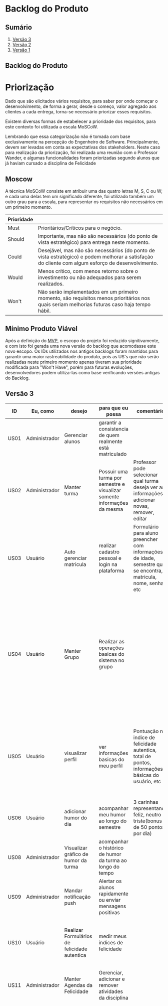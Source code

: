 # Backlog do Produto

## Sumário

1. [Versão 3](#_versão-3)
2. [Versão 2](#_versão-2)
2. [Versão 1](#_versão-1)

## Backlog do Produto
# Priorização

Dado que são elicitados vários requisitos, para saber por onde começar o desenvolvimento, de forma a gerar, desde o começo, valor agregado aos clientes a cada entrega, torna-se necessário priorizar esses requisitos.

Existem diversas formas de estabelecer a prioridade dos requisitos, para este contexto foi utilizada a escala MoSCoW.

Lembrando que essa categorização não é tomada com base exclusivamente na percepção do Engenheiro de Software. Principalmente, devem ser levadas em conta as expectativas dos stakeholders. Neste caso para realização da priorização, foi realizada uma reunião com o Professor Wander, e algumas funcionalidades foram priorizadas segundo alunos que já haviam cursado a disciplina de Felicidade

## Moscow

A técnica MoSCoW consiste em atribuir uma das quatro letras M, S, C ou W; e cada uma delas tem um significado diferente, foi utilizado também um outro grau para a escala, para representar os requisitos não necessários em um primeiro momento.

Prioridade | |
-- | --
Must | Prioritários/Críticos para o negócio.
Should | Importante, mas não são necessários (do ponto de vista estratégico) para entrega neste momento.
Could |  Desejável, mas não são necessários (do ponto de vista estratégico) e podem melhorar a satisfação do cliente com algum esforço de desenvolvimento.
Would | Menos crítico, com menos retorno sobre o investimento ou não adequados para serem realizados.
Won't | Não serão implementados em um primeiro momento, são requisitos menos prioritários nos quais seriam melhorias futuras caso haja tempo hábil.

## Mínimo Produto Viável
Após a definição do [MVP](https://fga-eps-mds.github.io/2019.2-Amika-Wiki/#/docs/projeto/mvp), o escopo do projeto foi reduzido signitivamente, e com isto foi gerada uma nova versão do backlog que acomodasse este novo escopo. Os IDs utilizados nos antigos backlogs foram mantidos para garantir uma maior rastreabilidade do produto, pois as US's que não serão realizadas neste primeiro momento apenas tiveram sua prioridade modificada para "Won't Have", porém para futuras evoluções, desenvolvedores podem utiliza-las como base verificando versões antigas do Backlog.



## Versão 3

|ID  |Eu, como     |desejo                                           |para que eu possa                                                       |comentário                                                                                                     |Tasks                                                                                                                                                                                                                                                                                                                                                                                                                                                                                                                                                                                                                                                                                                                                                                                                                                                                                                                                                                                                              |prioridade |
|----|-------------|-------------------------------------------------|------------------------------------------------------------------------|---------------------------------------------------------------------------------------------------------------|-------------------------------------------------------------------------------------------------------------------------------------------------------------------------------------------------------------------------------------------------------------------------------------------------------------------------------------------------------------------------------------------------------------------------------------------------------------------------------------------------------------------------------------------------------------------------------------------------------------------------------------------------------------------------------------------------------------------------------------------------------------------------------------------------------------------------------------------------------------------------------------------------------------------------------------------------------------------------------------------------------------------|-----------|
|US01|Administrador|Gerenciar alunos                                 |garantir a consistencia de quem realmente está matriculado              |                                                                                                               |• Cadastrar aluno especifico • Cadastrar lista de alunos via CSV • Remover aluno                                                                                                                                                                                                                                                                                                                                                                                                                                                                                                                                                                                                                                                                                                                                                                                                                                                                                                                                   |Must Have  |
|US02|Administrador|Manter turma                                     |Possuir uma turma por semestre e visualizar somente informações da mesma|Professor pode selecionar qual turma deseja ver as informações, adicionar novas, remover, editar               |                                                                                                                                                                                                                                                                                                                                                                                                                                                                                                                                                                                                                                                                                                                                                                                                                                                                                                                                                                                                                   |Must Have  |
|US03|Usuário      |Auto gerenciar matricula                         |realizar cadastro pessoal e login na plataforma                         |Formulário para aluno preencher com informações de idade, semestre que se encontra, matricula, nome, senha, etc|                                                                                                                                                                                                                                                                                                                                                                                                                                                                                                                                                                                                                                                                                                                                                                                                                                                                                                                                                                                                                   |Must Have  |
|US04|Usuário      |Manter Grupo                                     |Realizar as operações basicas do sistema no grupo                       |                                                                                                               |• Criar grupos aleatóriamente com alunos da turma • Selecionar quantidades de alunos por grupo • Remover e adicionar membros no grupo • Ver informações sobre o grupo(atividades, contato dos membros, barra de progresso • Editar nome do grupo                                                                                                                                                                                                                                                                                                                                                                                                                                                                                                                                                                                                                                                                                                                                                                   |Must Have  |
|US05|Usuário      |visualizar perfil                                |ver informações basicas do meu perfil                                   |Pontuação no indice de felicidade autentica, total de pontos, informações básicas do usuário, etc              |• Pontuação no indice de felicidade autentica • Informações básicas do usuário • Barra de progresso/Exp do usuário • Agenda de atividades • Gráfico de humor                                                                                                                                                                                                                                                                                                                                                                                                                                                                                                                                                                                                                                                                                                                                                                                                                                                       |Must Have  |
|US06|Usuário      |adicionar humor do dia                           |acompanhar meu humor ao longo do semestre                               |3 carinhas representando feliz, neutro e triste(bonus de 50 pontos por dia)                                    |Colocar histórico em lista do humor ao longo dos dias                                                                                                                                                                                                                                                                                                                                                                                                                                                                                                                                                                                                                                                                                                                                                                                                                                                                                                                                                              |Could Have |
|US08|Administrador|Visualizar gráfico de humor da turma             |acompanhar o histórico de humor da turma ao longo do tempo              |                                                                                                               |                                                                                                                                                                                                                                                                                                                                                                                                                                                                                                                                                                                                                                                                                                                                                                                                                                                                                                                                                                                                                   |Could Have |
|US09|Administrador|Mandar notificação push                          |Alertar os alunos rapidamente ou enviar mensagens positivas             |                                                                                                               |                                                                                                                                                                                                                                                                                                                                                                                                                                                                                                                                                                                                                                                                                                                                                                                                                                                                                                                                                                                                                   |Should Have|
|US10|Usuário      |Realizar Formulários de felicidade autentica     |medir meus indices de felicidade                                        |                                                                                                               |- Criar formulários - Dar nota a itens do formulário - Aluno responder formulário - Guardar nota do aluno                                                                                                                                                                                                                                                                                                                                                                                                                                                                                                                                                                                                                                                                                                                                                                                                                                                                                                          |Must Have  |
|US11|Administrador|Manter Agendas da Felicidade                     |Gerenciar, adicionar e remover atividades da disciplina                 |                                                                                                               |CRUD Atividades(Grupo ou Individual)                                                                                                                                                                                                                                                                                                                                                                                                                                                                                                                                                                                                                                                                                                                                                                                                                                                                                                                                                                               |Must Have  |
|US12|Usuário      |Realizar agendas da felicidade                   |desenvolver minhas atividades durante o semestre                        |                                                                                                               |• Teste de felicidade autentica(criar formulário) • Listar pontos fortes(lista de informações) • "Degustando meu melhor"(relato em texto da experiencia durante a semana) • Exercitando a gratidão(relato em texto da experiencia durante a semana) • Conhecendo os outros(Relato da experiencia + anexo de foto) • Bondade(Relato em texto da experiencia durante a semana, se possivel com algum anexo que comprove) • Atividade fisica e sono(Relato em texto da experiencia durante a semana, se possivel com anexo que comprove) • Treino assertivo(Relato em texto da experiencia durante a semana, se possivel com anexo que comprove) • Entrevista sobre felicidade(Video entrevistando outra pessoa) • Surpresa(Relato em texto da experiencia durante a semana, se possivel com anexo que comprove)  -- GRUPO -- • Adicionar proposta inicial • Adicionar descrição do produto • Adicionar recursos necessários • Adicionar orçamento necessário • Adicionar produto final - Adicionar recepção da semana|Must Have  |
|US18|Usuário      |Visualizar informações de atendimento psicológico|obter e saber aonde procurar ajuda psicológica, entre outros canais     |                                                                                                               |                                                                                                                                                                                                                                                                                                                                                                                                                                                                                                                                                                                                                                                                                                                                                                                                                                                                                                                                                                                                                   |Must Have  |
|US19|Usuário      |Manter materiais                                 |divulgar os materiais da disciplina, aulas, etc                         |                                                                                                               |• Adicionar materiais • Remover materiais • Listar materiais • Editar materiais                                                                                                                                                                                                                                                                                                                                                                                                                                                                                                                                                                                                                                                                                                                                                                                                                                                                                                                                    |Should Have|





## Versão 2

- [Versão 2 do Backlog do Projeto](docs/projeto/backlog-versao2)

## Versão 1

- [Versão 1 do Backlog do Projeto](docs/projeto/backlog-versao1)
